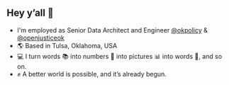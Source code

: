 ## Hey y’all 👋

-   I'm employed as Senior Data Architect and Engineer [@okpolicy](https://github.com/okpolicy) & [@openjusticeok](https://github.com/openjusticeok)
-   🌎 Based in Tulsa, Oklahoma, USA
-   💻 I turn words 📚 into numbers 🧮 into pictures 📊 into words 📄,
    and so on.
-   ✊ A better world is possible, and it’s already begun.

